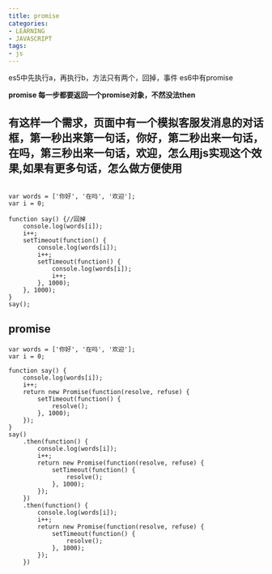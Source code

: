 ```yaml
---
title: promise
categories: 
- LEARNING
- JAVASCRIPT
tags:
- js
---
```


es5中先执行a，再执行b，方法只有两个，回掉，事件
es6中有promise

**promise 每一步都要返回一个promise对象，不然没法then**

## 有这样一个需求，页面中有一个模拟客服发消息的对话框，第一秒出来第一句话，你好，第二秒出来一句话，在吗，第三秒出来一句话，欢迎，怎么用js实现这个效果,如果有更多句话，怎么做方便使用

```

var words = ['你好', '在吗', '欢迎'];
var i = 0;

function say() {//回掉
    console.log(words[i]);
    i++;
    setTimeout(function() {
        console.log(words[i]);
        i++;
        setTimeout(function() {
            console.log(words[i]);
            i++;
        }, 1000);
    }, 1000);
}
say();
```

## promise

```
var words = ['你好', '在吗', '欢迎'];
var i = 0;

function say() {
    console.log(words[i]);
    i++;
    return new Promise(function(resolve, refuse) {
        setTimeout(function() {
            resolve();
        }, 1000);
    });
}
say()
    .then(function() {
        console.log(words[i]);
        i++;
        return new Promise(function(resolve, refuse) {
            setTimeout(function() {
                resolve();
            }, 1000);
        });
    })
    .then(function() {
        console.log(words[i]);
        i++;
        return new Promise(function(resolve, refuse) {
            setTimeout(function() {
                resolve();
            }, 1000);
        });
    })
```